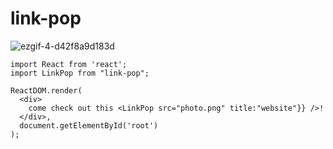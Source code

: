 # link-pop


![ezgif-4-d42f8a9d183d](https://user-images.githubusercontent.com/57647158/143488399-049014d4-706c-44bc-992b-95bf9cabf2f4.gif)

```
import React from 'react';
import LinkPop from "link-pop";

ReactDOM.render(
  <div>
    come check out this <LinkPop src="photo.png" title:"website"}} />!
  </div>,
  document.getElementById('root')
);

```
